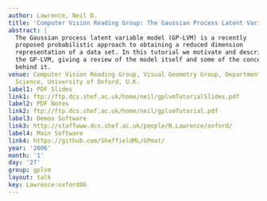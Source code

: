 ```yaml
---
author: Lawrence, Neil D.
title: 'Computer Vision Reading Group: The Gaussian Process Latent Variable Model'
abstract: |
  The Gaussian process latent variable model (GP-LVM) is a recently
  proposed probabilistic approach to obtaining a reduced dimension
  representation of a data set. In this tutorial we motivate and describe
  the GP-LVM, giving a review of the model itself and some of the concepts
  behind it.
venue: Computer Vision Reading Group, Visual Geometry Group, Department of Engineering
  Science, University of Oxford, U.K.
label1: PDF Slides
link1: ftp://ftp.dcs.shef.ac.uk/home/neil/gplvmTutorialSlides.pdf
label2: PDF Notes
link2: ftp://ftp.dcs.shef.ac.uk/home/neil/gplvmTutorial.pdf
label3: Demos Software
link3: http://staffwww.dcs.shef.ac.uk/people/N.Lawrence/oxford/
label4: Main Software
link4: https://github.com/SheffieldML/GPmat/
year: '2006'
month: '1'
day: '27'
group: gplvm
layout: talk
key: Lawrence:oxford06
---
```

